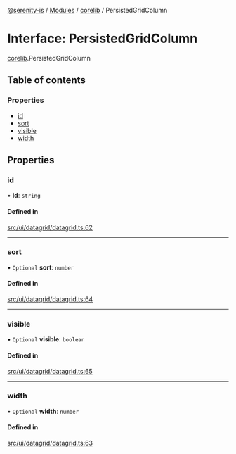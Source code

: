 [@serenity-is](../README.md) / [Modules](../modules.md) / [corelib](../modules/corelib.md) / PersistedGridColumn

# Interface: PersistedGridColumn

[corelib](../modules/corelib.md).PersistedGridColumn

## Table of contents

### Properties

- [id](corelib.PersistedGridColumn.md#id)
- [sort](corelib.PersistedGridColumn.md#sort)
- [visible](corelib.PersistedGridColumn.md#visible)
- [width](corelib.PersistedGridColumn.md#width)

## Properties

### id

• **id**: `string`

#### Defined in

[src/ui/datagrid/datagrid.ts:62](https://github.com/serenity-is/serenity/blob/master/packages/corelib/src/ui/datagrid/datagrid.ts#L62)

___

### sort

• `Optional` **sort**: `number`

#### Defined in

[src/ui/datagrid/datagrid.ts:64](https://github.com/serenity-is/serenity/blob/master/packages/corelib/src/ui/datagrid/datagrid.ts#L64)

___

### visible

• `Optional` **visible**: `boolean`

#### Defined in

[src/ui/datagrid/datagrid.ts:65](https://github.com/serenity-is/serenity/blob/master/packages/corelib/src/ui/datagrid/datagrid.ts#L65)

___

### width

• `Optional` **width**: `number`

#### Defined in

[src/ui/datagrid/datagrid.ts:63](https://github.com/serenity-is/serenity/blob/master/packages/corelib/src/ui/datagrid/datagrid.ts#L63)
